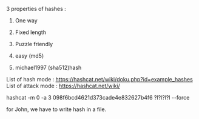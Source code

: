 3 properties of hashes :
1) One way
2) Fixed length
3) Puzzle friendly



1) easy (md5)
2) michael1997 (sha512)hash



List of hash mode : https://hashcat.net/wiki/doku.php?id=example_hashes
List of attack mode : https://hashcat.net/wiki/



hashcat -m 0 -a 3 098f6bcd4621d373cade4e832627b4f6 ?l?l?l?l --force


for John, we have to write hash in a file.
